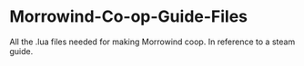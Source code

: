 # Morrowind-Co-op-Guide-Files
All the .lua files needed for making Morrowind coop. In reference to a steam guide.
